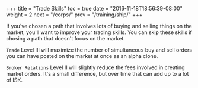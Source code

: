 +++ title = "Trade Skills" toc = true date = "2016-11-18T18:56:39-08:00" weight = 2 next = "/corps/" prev = "/training/ship/" +++

If you've chosen a path that involves lots of buying and selling things on the market, you'll want to improve your trading skills. You can skip these skills if chosing a path that doesn't focus on the market.

`Trade` Level III will maximize the number of simultaneous buy and sell orders you can have posted on the market at once as an alpha clone.

`Broker Relations` Level II will slightly reduce the fees involved in creating market orders. It's a small difference, but over time that can add up to a lot of ISK.